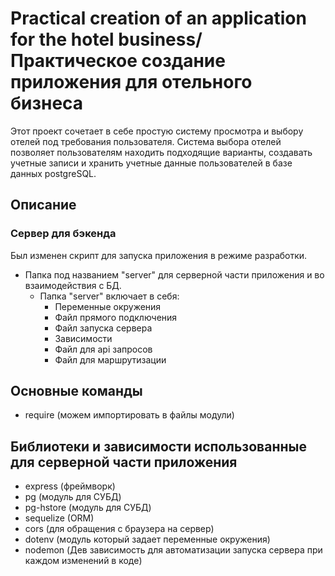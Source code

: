 # Practical creation of an application for the hotel business/Практическое создание приложения для отельного бизнеса
Этот проект сочетает в себе простую систему просмотра и выбору отелей под требования пользователя. Система выбора отелей позволяет пользователям находить подходящие варианты, создавать учетные записи и хранить учетные данные пользователей в базе данных postgreSQL.

## Описание
### Сервер для бэкенда
Был изменен скрипт для запуска приложения в режиме разработки.
- Папка под названием "server" для серверной части приложения и во взаимодействия с БД.
  - Папка "server" включает в себя:
    - Переменные окружения
    - Файл прямого подключения
    - Файл запуска сервера
    - Зависимости
    - Файл для api запросов
    - Файл для маршрутизации

## Основные команды
- require (можем импортировать в файлы модули)

## Библиотеки и зависимости использованные для серверной части приложения
- express (фреймворк)
- pg (модуль для СУБД)
- pg-hstore (модуль для СУБД)
- sequelize (ORM)
- cors (для обращения с браузера на сервер)
- dotenv (модуль который задает переменные окружения)
- nodemon (Дев зависимость для автоматизации запуска сервера при каждом изменений в коде)

